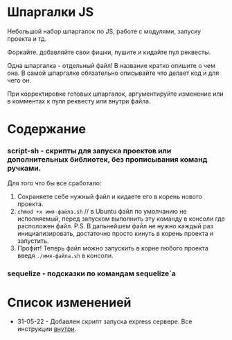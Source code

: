 # Шпаргалки JS


Небольшой набор шпаргалок по JS, работе с модулями, запуску проекта и тд.

Форкайте. добавляйте свои фишки, пушите и кидайте пул реквесты.

Одна шпаргалка - отдельный файл! В название кратко опишите о чем она. В самой шпаргалке обязательно описывайте что делает код и для чего он.

При корректировке готовых шпаргалок, аргументируйте изменение или в комментах к пулл реквесту или внутри файла.



# Содержание

### script-sh - скрипты для запуска проектов или дополнительных библиотек, без прописывания команд ручками.

Для того что бы все сработало:
1) Сохраняете себе нужный файл и кидаете его в корень нового проекта.
2) `chmod +x имя-файла.sh`  // в Ubuntu файл по умолчанию не исполняемый, перед запуском выполнить эту команду в консоли где расположен файл.
P.S. В дальнейшем файл не нужно каждый раз инициализировать, достаточно просто кинуть в корень проекта и запустить.
3) Профит! Теперь файл можно запускить в корне любого проекта введя `./имя-файла.sh` в консоли.

### sequelize - подсказки по командам sequelize`a



# Список измененией

* 31-05-22 - Добавлен скрипт запуска express сервере. Все инструкции [внутри](https://github.com/wCotito/cheat-sheets-js/blob/b8fefded6b6d8f9b3f78253197766cb4f733bace/script-sh/start-server-express.sh). 
